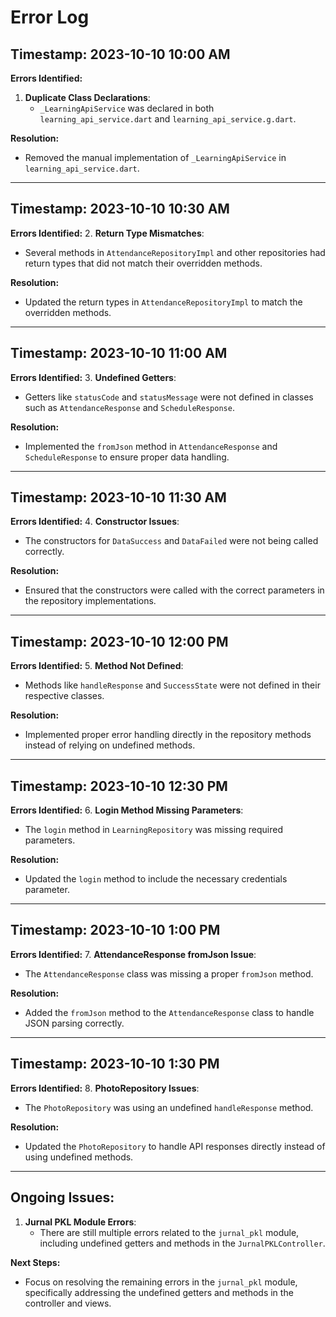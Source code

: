 # Error Log

## Timestamp: 2023-10-10 10:00 AM
**Errors Identified:**
1. **Duplicate Class Declarations**:
   - `_LearningApiService` was declared in both `learning_api_service.dart` and `learning_api_service.g.dart`.

**Resolution:**
- Removed the manual implementation of `_LearningApiService` in `learning_api_service.dart`.

---

## Timestamp: 2023-10-10 10:30 AM
**Errors Identified:**
2. **Return Type Mismatches**:
   - Several methods in `AttendanceRepositoryImpl` and other repositories had return types that did not match their overridden methods.

**Resolution:**
- Updated the return types in `AttendanceRepositoryImpl` to match the overridden methods.

---

## Timestamp: 2023-10-10 11:00 AM
**Errors Identified:**
3. **Undefined Getters**:
   - Getters like `statusCode` and `statusMessage` were not defined in classes such as `AttendanceResponse` and `ScheduleResponse`.

**Resolution:**
- Implemented the `fromJson` method in `AttendanceResponse` and `ScheduleResponse` to ensure proper data handling.

---

## Timestamp: 2023-10-10 11:30 AM
**Errors Identified:**
4. **Constructor Issues**:
   - The constructors for `DataSuccess` and `DataFailed` were not being called correctly.

**Resolution:**
- Ensured that the constructors were called with the correct parameters in the repository implementations.

---

## Timestamp: 2023-10-10 12:00 PM
**Errors Identified:**
5. **Method Not Defined**:
   - Methods like `handleResponse` and `SuccessState` were not defined in their respective classes.

**Resolution:**
- Implemented proper error handling directly in the repository methods instead of relying on undefined methods.

---

## Timestamp: 2023-10-10 12:30 PM
**Errors Identified:**
6. **Login Method Missing Parameters**:
   - The `login` method in `LearningRepository` was missing required parameters.

**Resolution:**
- Updated the `login` method to include the necessary credentials parameter.

---

## Timestamp: 2023-10-10 1:00 PM
**Errors Identified:**
7. **AttendanceResponse fromJson Issue**:
   - The `AttendanceResponse` class was missing a proper `fromJson` method.

**Resolution:**
- Added the `fromJson` method to the `AttendanceResponse` class to handle JSON parsing correctly.

---

## Timestamp: 2023-10-10 1:30 PM
**Errors Identified:**
8. **PhotoRepository Issues**:
   - The `PhotoRepository` was using an undefined `handleResponse` method.

**Resolution:**
- Updated the `PhotoRepository` to handle API responses directly instead of using undefined methods.

---

## Ongoing Issues:
1. **Jurnal PKL Module Errors**:
   - There are still multiple errors related to the `jurnal_pkl` module, including undefined getters and methods in the `JurnalPKLController`.

**Next Steps:**
- Focus on resolving the remaining errors in the `jurnal_pkl` module, specifically addressing the undefined getters and methods in the controller and views. 